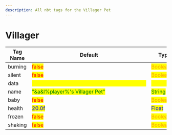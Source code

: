 ```yaml
---
description: All nbt tags for the Villager Pet
---
```



# Villager

| Tag Name     | Default                                                            | Type                                         |
| ------------ | ------------------------------------------------------------------ | -------------------------------------------- |
| burning | <mark style="color:red;">false</mark> | <mark style="color:orange;">Boolean</mark> |
| silent | <mark style="color:red;">false</mark> | <mark style="color:orange;">Boolean</mark> |
| data | <mark style="color:yellow;">{level:"NOVICE",biome:"PLAINS",type:"NONE"}</mark> | <mark style="color:yellow;">Compound</mark> |
| name | <mark style="color:green;">"&a&l%player%'s Villager Pet"</mark> | <mark style="color:green;">String</mark> |
| baby | <mark style="color:red;">false</mark> | <mark style="color:orange;">Boolean</mark> |
| health | <mark style="color:blue;">20.0f</mark> | <mark style="color:blue;">Float</mark> |
| frozen | <mark style="color:red;">false</mark> | <mark style="color:orange;">Boolean</mark> |
| shaking | <mark style="color:red;">false</mark> | <mark style="color:orange;">Boolean</mark> |
